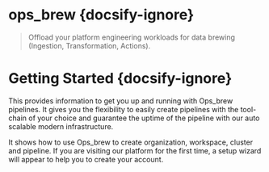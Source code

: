 # ops_brew {docsify-ignore}

> Offload your platform engineering workloads for data brewing (Ingestion, Transformation, Actions).

# Getting Started {docsify-ignore}

This provides information to get you up and running with Ops_brew pipelines. It gives you the flexibility to easily create pipelines with the tool- chain of your choice and guarantee the uptime of the pipeline with our auto scalable modern infrastructure. 

It shows how to use Ops_brew to create organization, workspace, cluster and pipeline. If you are visiting our platform for the first time, a setup wizard will appear to help you to create your account. 
